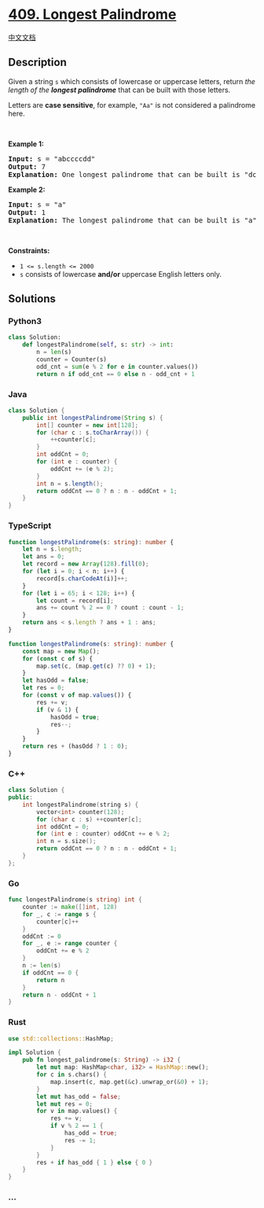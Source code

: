 # [409. Longest Palindrome](https://leetcode.com/problems/longest-palindrome)

[中文文档](/solution/0400-0499/0409.Longest%20Palindrome/README.md)

## Description

<p>Given a string <code>s</code> which consists of lowercase or uppercase letters, return <em>the length of the <strong>longest palindrome</strong></em>&nbsp;that can be built with those letters.</p>

<p>Letters are <strong>case sensitive</strong>, for example,&nbsp;<code>&quot;Aa&quot;</code> is not considered a palindrome here.</p>

<p>&nbsp;</p>
<p><strong class="example">Example 1:</strong></p>

<pre>
<strong>Input:</strong> s = &quot;abccccdd&quot;
<strong>Output:</strong> 7
<strong>Explanation:</strong> One longest palindrome that can be built is &quot;dccaccd&quot;, whose length is 7.
</pre>

<p><strong class="example">Example 2:</strong></p>

<pre>
<strong>Input:</strong> s = &quot;a&quot;
<strong>Output:</strong> 1
<strong>Explanation:</strong> The longest palindrome that can be built is &quot;a&quot;, whose length is 1.
</pre>

<p>&nbsp;</p>
<p><strong>Constraints:</strong></p>

<ul>
	<li><code>1 &lt;= s.length &lt;= 2000</code></li>
	<li><code>s</code> consists of lowercase <strong>and/or</strong> uppercase English&nbsp;letters only.</li>
</ul>

## Solutions

<!-- tabs:start -->

### **Python3**

```python
class Solution:
    def longestPalindrome(self, s: str) -> int:
        n = len(s)
        counter = Counter(s)
        odd_cnt = sum(e % 2 for e in counter.values())
        return n if odd_cnt == 0 else n - odd_cnt + 1
```

### **Java**

```java
class Solution {
    public int longestPalindrome(String s) {
        int[] counter = new int[128];
        for (char c : s.toCharArray()) {
            ++counter[c];
        }
        int oddCnt = 0;
        for (int e : counter) {
            oddCnt += (e % 2);
        }
        int n = s.length();
        return oddCnt == 0 ? n : n - oddCnt + 1;
    }
}
```

### **TypeScript**

```ts
function longestPalindrome(s: string): number {
    let n = s.length;
    let ans = 0;
    let record = new Array(128).fill(0);
    for (let i = 0; i < n; i++) {
        record[s.charCodeAt(i)]++;
    }
    for (let i = 65; i < 128; i++) {
        let count = record[i];
        ans += count % 2 == 0 ? count : count - 1;
    }
    return ans < s.length ? ans + 1 : ans;
}
```

```ts
function longestPalindrome(s: string): number {
    const map = new Map();
    for (const c of s) {
        map.set(c, (map.get(c) ?? 0) + 1);
    }
    let hasOdd = false;
    let res = 0;
    for (const v of map.values()) {
        res += v;
        if (v & 1) {
            hasOdd = true;
            res--;
        }
    }
    return res + (hasOdd ? 1 : 0);
}
```

### **C++**

```cpp
class Solution {
public:
    int longestPalindrome(string s) {
        vector<int> counter(128);
        for (char c : s) ++counter[c];
        int oddCnt = 0;
        for (int e : counter) oddCnt += e % 2;
        int n = s.size();
        return oddCnt == 0 ? n : n - oddCnt + 1;
    }
};
```

### **Go**

```go
func longestPalindrome(s string) int {
	counter := make([]int, 128)
	for _, c := range s {
		counter[c]++
	}
	oddCnt := 0
	for _, e := range counter {
		oddCnt += e % 2
	}
	n := len(s)
	if oddCnt == 0 {
		return n
	}
	return n - oddCnt + 1
}
```

### **Rust**

```rust
use std::collections::HashMap;

impl Solution {
    pub fn longest_palindrome(s: String) -> i32 {
        let mut map: HashMap<char, i32> = HashMap::new();
        for c in s.chars() {
            map.insert(c, map.get(&c).unwrap_or(&0) + 1);
        }
        let mut has_odd = false;
        let mut res = 0;
        for v in map.values() {
            res += v;
            if v % 2 == 1 {
                has_odd = true;
                res -= 1;
            }
        }
        res + if has_odd { 1 } else { 0 }
    }
}
```

### **...**

```

```

<!-- tabs:end -->
